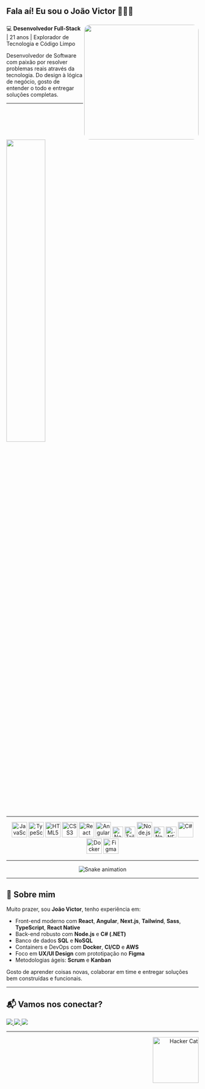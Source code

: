 <h2 align="left">Fala aí! Eu sou o João Victor 🧑🏻‍💻</h2>

###

<img align="right" style="border-radius:15px;" height="300" src="./assets/" />

💻 **Desenvolvedor Full-Stack** | 21 anos | Explorador de Tecnologia e Código Limpo

Desenvolvedor de Software com paixão por resolver problemas reais através da tecnologia. Do design à lógica de negócio, gosto de entender o todo e entregar soluções completas.

---

<div align="left">
  <img src="https://github-readme-stats.vercel.app/api/top-langs/?username=espindolajv&layout=compact&theme=radical" width="45%" />
</div>

---

<p align="center">
  <img src="https://cdn.jsdelivr.net/gh/devicons/devicon/icons/javascript/javascript-original.svg" height="40" alt="JavaScript" />
  <img src="https://cdn.jsdelivr.net/gh/devicons/devicon/icons/typescript/typescript-original.svg" height="40" alt="TypeScript" />
  <img src="https://cdn.jsdelivr.net/gh/devicons/devicon/icons/html5/html5-original.svg" height="40" alt="HTML5" />
  <img src="https://cdn.jsdelivr.net/gh/devicons/devicon/icons/css3/css3-original.svg" height="40" alt="CSS3" />
  <img src="https://cdn.jsdelivr.net/gh/devicons/devicon/icons/react/react-original.svg" height="40" alt="React" />
  <img src="https://cdn.jsdelivr.net/gh/devicons/devicon/icons/angularjs/angularjs-original.svg" height="40" alt="Angular" />
  <img src="https://img.shields.io/badge/Next.js-000000?style=for-the-badge&logo=nextdotjs&logoColor=white" height="28" alt="Next.js" />
  <img src="https://img.shields.io/badge/TailwindCSS-06B6D4?style=for-the-badge&logo=tailwindcss&logoColor=white" height="28" alt="TailwindCSS" />
  <img src="https://cdn.jsdelivr.net/gh/devicons/devicon/icons/nodejs/nodejs-original.svg" height="40" alt="Node.js" />
  <img src="https://img.shields.io/badge/NestJS-E0234E?style=for-the-badge&logo=nestjs&logoColor=white" height="28" alt="NestJS" />
  <img src="https://img.shields.io/badge/.NET-512BD4?style=for-the-badge&logo=dotnet&logoColor=white" height="28" alt=".NET" />
  <img src="https://cdn.jsdelivr.net/gh/devicons/devicon/icons/csharp/csharp-original.svg" height="40" alt="C#" />
  <img src="https://cdn.jsdelivr.net/gh/devicons/devicon/icons/docker/docker-original.svg" height="40" alt="Docker" />
  <img src="https://cdn.jsdelivr.net/gh/devicons/devicon/icons/figma/figma-original.svg" height="40" alt="Figma" />
</p>


---

<p align="center">
  <img src="https://raw.githubusercontent.com/espindolajv/espindolajv/output/github-contribution-grid-snake.svg" alt="Snake animation" />
</p>

---

## 🧩 Sobre mim

Muito prazer, sou **João Victor**, tenho experiência em:

- Front-end moderno com **React**, **Angular**, **Next.js**, **Tailwind**, **Sass**, **TypeScript**, **React Native**
- Back-end robusto com **Node.js** e **C# (.NET)**
- Banco de dados **SQL** e **NoSQL**
- Containers e DevOps com **Docker**, **CI/CD** e **AWS**
- Foco em **UX/UI Design** com prototipação no **Figma**
- Metodologias ágeis: **Scrum** e **Kanban**

Gosto de aprender coisas novas, colaborar em time e entregar soluções bem construídas e funcionais.

---

## 📬 Vamos nos conectar?

<p align="left">
  <a href="https://www.linkedin.com/in/joaoespmacedo/" target="_blank">
    <img src="https://img.shields.io/badge/LinkedIn-0A66C2?style=for-the-badge&logo=linkedin&logoColor=white" />
  </a>
  <a href="mailto:joao.espmacedo@gmail.com">
    <img src="https://img.shields.io/badge/Gmail-EA4335?style=for-the-badge&logo=gmail&logoColor=white" />
  </a>
  <a href="https://lnkd.in/dp3su82W" target="_blank">
    <img src="https://img.shields.io/badge/Portfólio-000000?style=for-the-badge&logo=vercel&logoColor=white" />
  </a>
</p>

---

<div align="right">
  <img src="https://media1.tenor.com/m/PLIr_VkF6ywAAAAC/ghostedvpn-hacker-cat.gif" alt="Hacker Cat" width="120" />
</div>
